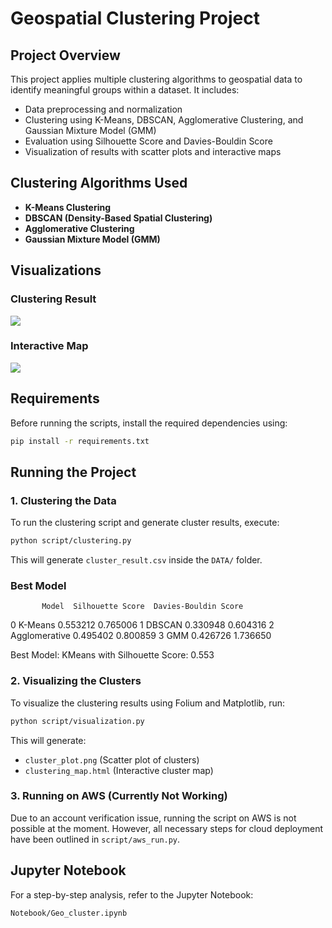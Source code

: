 
# Geospatial Clustering Project

## Project Overview
This project applies multiple clustering algorithms to geospatial data to identify meaningful groups within a dataset. It includes:
- Data preprocessing and normalization
- Clustering using K-Means, DBSCAN, Agglomerative Clustering, and Gaussian Mixture Model (GMM)
- Evaluation using Silhouette Score and Davies-Bouldin Score
- Visualization of results with scatter plots and interactive maps



## Clustering Algorithms Used
- **K-Means Clustering**
- **DBSCAN (Density-Based Spatial Clustering)**
- **Agglomerative Clustering**
- **Gaussian Mixture Model (GMM)**

## Visualizations

### Clustering Result
![](cluster_plot.png)

### Interactive Map
![](MAP_1.png)



## Requirements
Before running the scripts, install the required dependencies using:
```bash
pip install -r requirements.txt
```

## Running the Project

### 1. Clustering the Data
To run the clustering script and generate cluster results, execute:
```bash
python script/clustering.py
```
This will generate `cluster_result.csv` inside the `DATA/` folder.

### Best Model
           Model  Silhouette Score  Davies-Bouldin Score
0        K-Means          0.553212              0.765006
1         DBSCAN          0.330948              0.604316
2  Agglomerative          0.495402              0.800859
3            GMM          0.426726              1.736650

Best Model: KMeans with Silhouette Score: 0.553

### 2. Visualizing the Clusters
To visualize the clustering results using Folium and Matplotlib, run:
```bash
python script/visualization.py
```
This will generate:
- `cluster_plot.png` (Scatter plot of clusters)
- `clustering_map.html` (Interactive cluster map)

### 3. Running on AWS (Currently Not Working)
Due to an account verification issue, running the script on AWS is not possible at the moment. However, all necessary steps for cloud deployment have been outlined in `script/aws_run.py`.

## Jupyter Notebook
For a step-by-step analysis, refer to the Jupyter Notebook:
```
Notebook/Geo_cluster.ipynb
```




